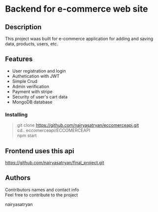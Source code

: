 # Backend for e-commerce web site

## Description

This project waas built for e-commerce application for adding and saving data, products, users, etc.



## Features

- User registration and login
- Authetication with JWT
- Simple Crud
- Admin verification
- Payment with stripe
- Security of user's cart data
- MongoDB database

### Installing

>git clone https://github.com/nairyasatryan/eccomerceapi.git    
>cd.. eccomerceapi/ECCOMERCEAPI    
>npm start


## Frontend uses this api
 https://github.com/nairyasatryan/final_project.git

## Authors

Contributors names and contact info  
Feel free to contribute to the project


nairyasatryan



